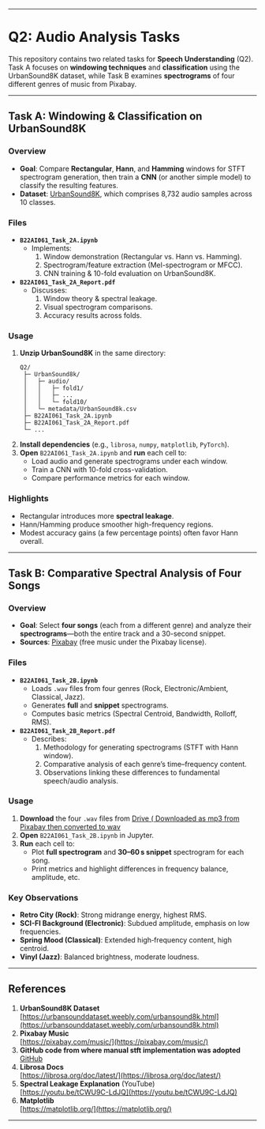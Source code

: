 
---

# Q2: Audio Analysis Tasks

This repository contains two related tasks for **Speech Understanding** (Q2). Task A focuses on **windowing techniques** and **classification** using the UrbanSound8K dataset, while Task B examines **spectrograms** of four different genres of music from Pixabay.

---

## Task A: Windowing & Classification on UrbanSound8K

### Overview
- **Goal**: Compare **Rectangular**, **Hann**, and **Hamming** windows for STFT spectrogram generation, then train a **CNN** (or another simple model) to classify the resulting features.
- **Dataset**: [UrbanSound8K](https://urbansounddataset.weebly.com/urbansound8k.html), which comprises 8,732 audio samples across 10 classes.

### Files
- **`B22AI061_Task_2A.ipynb`**  
  - Implements:
    1. Window demonstration (Rectangular vs. Hann vs. Hamming).  
    2. Spectrogram/feature extraction (Mel-spectrogram or MFCC).  
    3. CNN training & 10-fold evaluation on UrbanSound8K.
- **`B22AI061_Task_2A_Report.pdf`**  
  - Discusses:
    1. Window theory & spectral leakage.  
    2. Visual spectrogram comparisons.  
    3. Accuracy results across folds.

### Usage
1. **Unzip UrbanSound8K** in the same directory:
   ```
   Q2/
    ├─ UrbanSound8k/
    │   ├─ audio/
    │   │   ├─ fold1/
    │   │   ├─ ...
    │   │   └─ fold10/
    │   └─ metadata/UrbanSound8k.csv
    ├─ B22AI061_Task_2A.ipynb
    ├─ B22AI061_Task_2A_Report.pdf
    └─ ...
   ```
2. **Install dependencies** (e.g., `librosa`, `numpy`, `matplotlib`, `PyTorch`).
3. **Open** `B22AI061_Task_2A.ipynb` and **run** each cell to:
   - Load audio and generate spectrograms under each window.  
   - Train a CNN with 10-fold cross-validation.  
   - Compare performance metrics for each window.

### Highlights
- Rectangular introduces more **spectral leakage**.  
- Hann/Hamming produce smoother high-frequency regions.  
- Modest accuracy gains (a few percentage points) often favor Hann overall.

---

## Task B: Comparative Spectral Analysis of Four Songs

### Overview
- **Goal**: Select **four songs** (each from a different genre) and analyze their **spectrograms**—both the entire track and a 30-second snippet.  
- **Sources**: [Pixabay](https://pixabay.com/music/) (free music under the Pixabay license).

### Files
- **`B22AI061_Task_2B.ipynb`**  
  - Loads `.wav` files from four genres (Rock, Electronic/Ambient, Classical, Jazz).  
  - Generates **full** and **snippet** spectrograms.  
  - Computes basic metrics (Spectral Centroid, Bandwidth, Rolloff, RMS).
- **`B22AI061_Task_2B_Report.pdf`**  
  - Describes:
    1. Methodology for generating spectrograms (STFT with Hann window).  
    2. Comparative analysis of each genre’s time–frequency content.  
    3. Observations linking these differences to fundamental speech/audio analysis.

### Usage
1. **Download** the four `.wav` files from [Drive ( Downloaded as mp3 from Pixabay then converted to wav](https://drive.google.com/drive/folders/1ijCBT2TTh6xypSrqfIC_XdHw9VBil9XB?usp=sharing) 
2. **Open** `B22AI061_Task_2B.ipynb` in Jupyter.  
3. **Run** each cell to:
   - Plot **full spectrogram** and **30–60 s snippet** spectrogram for each song.  
   - Print metrics and highlight differences in frequency balance, amplitude, etc.

### Key Observations
- **Retro City (Rock)**: Strong midrange energy, highest RMS.  
- **SCI-FI Background (Electronic)**: Subdued amplitude, emphasis on low frequencies.  
- **Spring Mood (Classical)**: Extended high‐frequency content, high centroid.  
- **Vinyl (Jazz)**: Balanced brightness, moderate loudness.

---

## References

1. **UrbanSound8K Dataset**  
   [https://urbansounddataset.weebly.com/urbansound8k.html](https://urbansounddataset.weebly.com/urbansound8k.html)
2. **Pixabay Music**  
   [https://pixabay.com/music/](https://pixabay.com/music/)
3. **GitHub code from where manual stft implementation was adopted**  
   [GitHub](https://github.com/aluchies/stft)
4. **Librosa Docs**  
   [https://librosa.org/doc/latest/](https://librosa.org/doc/latest/)
5. **Spectral Leakage Explanation** (YouTube)  
   [https://youtu.be/tCWU9C-LdJQ](https://youtu.be/tCWU9C-LdJQ)
6. **Matplotlib**  
   [https://matplotlib.org/](https://matplotlib.org/)


---

